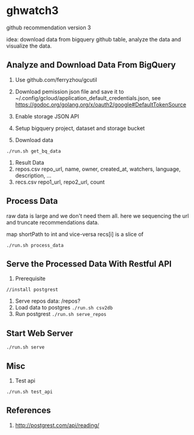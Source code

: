 # ghwatch3
github recommendation version 3

idea: download data from bigquery github table, analyze the data
 and visualize the data.

## Analyze and Download Data From BigQuery

1. Use github.com/ferryzhou/gcutil

1. Download pemission json file and save it to
   ~/.config/gcloud/application_default_credentials.json, see
   https://godoc.org/golang.org/x/oauth2/google#DefaultTokenSource

1. Enable storage JSON API

1. Setup bigquery project, dataset and storage bucket

1. Download data
  ```
  ./run.sh get_bq_data
  ```

1. Result Data
  1. repos.csv
	  repo_url, name, owner, created_at, watchers, language, description, ...
  1. recs.csv
    repo1_url, repo2_url, count

## Process Data

raw data is large and we don't need them all. here we sequencing the url and
truncate recommendations data.

map shortPath to int and vice-versa
recs[i] is a slice of

```
./run.sh process_data
```

## Serve the Processed Data With Restful API

1. Prerequisite

```
//install postgrest
```

1. Serve repos data: /repos?
  1. Load data to postgres
    ```
   ./run.sh csv2db
    ```
  1. Run postgrest
    ```
    ./run.sh serve_repos
    ```


## Start Web Server
```
./run.sh serve
```

## Misc

1. Test api

```
./run.sh test_api
```

## References

1. http://postgrest.com/api/reading/
